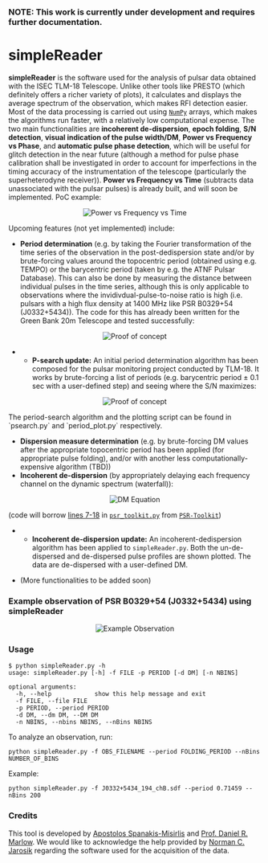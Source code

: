 ### NOTE: This work is currently under development and requires further documentation.

# simpleReader
**simpleReader** is the software used for the analysis of pulsar data obtained with the ISEC TLM-18 Telescope. Unlike other tools like PRESTO (which definitely offers a richer variety of plots), it calculates and displays the average spectrum of the observation, which makes RFI detection easier. Most of the data processing is carried out using [`NumPy`](https://numpy.org/) arrays, which makes the algorithms run faster, with a relatively low computational expense. The two main functionalities are **incoherent de-dispersion**, **epoch folding**, **S/N detection**, **visual indication of the pulse width/DM**, **Power vs Frequency vs Phase**, and **automatic pulse phase detection**, which will be useful for glitch detection in the near future (although a method for pulse phase calibration shall be investigated in order to account for imperfections in the timing accuracy of the instrumentation of the telescope (particularly the superheterodyne receiver)). **Power vs Frequency vs Time** (subtracts data unassociated with the pulsar pulses) is already built, and will soon be implemented. PoC example:
<p align="center">
  <img src="https://i.imgur.com/xE3SMTd.png" alt="Power vs Frequency vs Time"/>
</p>

Upcoming features (not yet implemented) include:
- **Period determination** (e.g. by taking the Fourier transformation of the time series of the observation in the post-dedispersion state and/or by brute-forcing values around the topocentric period (obtained using e.g. TEMPO) or the barycentric period (taken by e.g. the ATNF Pulsar Database). This can also be done by measuring the distance between individual pulses in the time series, although this is only applicable to observations where the invidivdual-pulse-to-noise ratio is high (i.e. pulsars with a high flux density at 1400 MHz like PSR B0329+54 (J0332+5434)). The code for this has already been written for the Green Bank 20m Telescope and tested successfully:
<p align="center">
<img src="https://i.imgur.com/e2FTa5Q.png" alt="Proof of concept"/>
</p>

- - **P-search update:** An initial period determination algorithm has been composed for the pulsar monitoring project conducted by TLM-18. It works by brute-forcing a list of periods (e.g. barycentric period ± 0.1 sec with a user-defined step) and seeing where the S/N maximizes:
<p align="center">
<img src="https://i.imgur.com/OLRfRDL.png" alt="Proof of concept"/>
</p>
The period-search algorithm and the plotting script can be found in `psearch.py` and `period_plot.py` respectively.

- **Dispersion measure determination** (e.g. by brute-forcing DM values after the appropriate topocentric period has been applied (for appropriate pulse folding), and/or with another less computationally-expensive algorithm (TBD))
- **Incoherent de-dispersion** (by appropriately delaying each frequency channel on the dynamic spectrum (waterfall)):
<p align="center">
  <img src="https://wikimedia.org/api/rest_v1/media/math/render/svg/361615c3d3a7874fd98554fb9dbe22cb8267ea36" alt="DM Equation"/>
</p>

(code will borrow [lines 7-18](https://github.com/0xCoto/PSR-Toolkit/blob/master/psr_toolkit.py#L7-L18) in [`psr_toolkit.py`](https://github.com/0xCoto/PSR-Toolkit/blob/master/psr_toolkit.py) from [`PSR-Toolkit`](https://github.com/0xCoto/PSR-Toolkit))

- - **Incoherent de-dispersion update:** An incoherent-dedispersion algorithm has been applied to `simpleReader.py`. Both the un-de-dispersed and de-dispersed pulse profiles are shown plotted. The data are de-dispersed with a user-defined DM.

- (More functionalities to be added soon)

### Example observation of PSR B0329+54 (J0332+5434) using simpleReader
<p align="center">
  <img src="https://i.imgur.com/3zknvDu.png" alt="Example Observation"/>
</p>

### Usage
```
$ python simpleReader.py -h
usage: simpleReader.py [-h] -f FILE -p PERIOD [-d DM] [-n NBINS]

optional arguments:
  -h, --help            show this help message and exit
  -f FILE, --file FILE
  -p PERIOD, --period PERIOD
  -d DM, --dm DM, --DM DM
  -n NBINS, --nbins NBINS, --nBins NBINS
```

To analyze an observation, run:
```
python simpleReader.py -f OBS_FILENAME --period FOLDING_PERIOD --nBins NUMBER_OF_BINS
```
Example:
```
python simpleReader.py -f J0332+5434_194_chB.sdf --period 0.71459 --nBins 200
```

### Credits
This tool is developed by [Apostolos Spanakis-Misirlis](mailto:0xcoto@protonmail.com) and [Prof. Daniel R. Marlow](mailto:marlow@princeton.edu). We would like to acknowledge the help provided by [Norman C. Jarosik](mailto:jarosik@Princeton.EDU) regarding the software used for the acquisition of the data.
